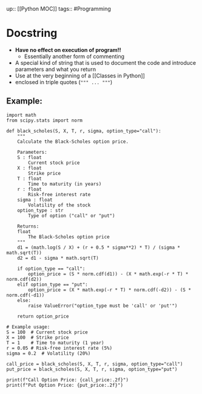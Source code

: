 up:: [[Python MOC]]
tags:: #Programming 
# Docstring
- **Have no effect on execution of program!!**
	- Essentially another form of commenting
- A special kind of string that is used to document the code and introduce parameters and what you return
- Use at the very beginning of a [[Classes in Python]]
- enclosed in triple quotes (`""" ... """`)
## Example:
```
import math
from scipy.stats import norm

def black_scholes(S, X, T, r, sigma, option_type="call"):
    """
    Calculate the Black-Scholes option price.

    Parameters:
    S : float
        Current stock price
    X : float
        Strike price
    T : float
        Time to maturity (in years)
    r : float
        Risk-free interest rate
    sigma : float
        Volatility of the stock
    option_type : str
        Type of option ("call" or "put")

    Returns:
    float
        The Black-Scholes option price
    """
    d1 = (math.log(S / X) + (r + 0.5 * sigma**2) * T) / (sigma * math.sqrt(T))
    d2 = d1 - sigma * math.sqrt(T)
    
    if option_type == "call":
        option_price = (S * norm.cdf(d1)) - (X * math.exp(-r * T) * norm.cdf(d2))
    elif option_type == "put":
        option_price = (X * math.exp(-r * T) * norm.cdf(-d2)) - (S * norm.cdf(-d1))
    else:
        raise ValueError("option_type must be 'call' or 'put'")
    
    return option_price

# Example usage:
S = 100  # Current stock price
X = 100  # Strike price
T = 1    # Time to maturity (1 year)
r = 0.05 # Risk-free interest rate (5%)
sigma = 0.2  # Volatility (20%)

call_price = black_scholes(S, X, T, r, sigma, option_type="call")
put_price = black_scholes(S, X, T, r, sigma, option_type="put")

print(f"Call Option Price: {call_price:.2f}")
print(f"Put Option Price: {put_price:.2f}")

```

